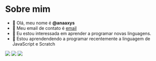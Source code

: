# Sobre mim

- 👋 Olá, meu nome é **@anaaxys**
- :mushroom: Meu email de contato é [email](ana.cavagnolli@escola.pr.gov.br)
- 🌱 Eu estou interessada em aprender a programar novas linguagens.
- :honeybee: Estou aprendendendo a programar recentemente a linguagem de JavaScript e Scratch

![](https://img.shields.io/badge/Scratch-4D97FF?style=for-the-badge&logo=Scratch&logoColor=white)
![](https://img.shields.io/badge/JavaScript-323330?style=for-the-badge&logo=javascript&logoColor=F7DF1E)
![](https://img.shields.io/badge/Steam-000000?style=for-the-badge&logo=steam&logoColor=white)
